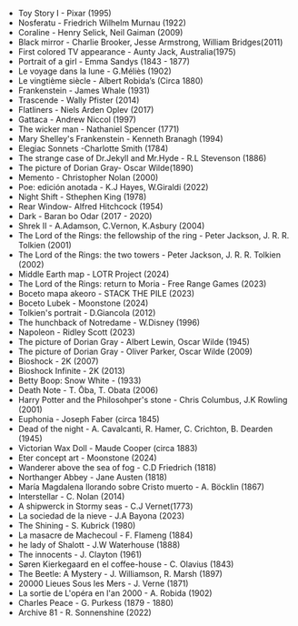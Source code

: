 * Toy Story I - Pixar (1995)
* Nosferatu - Friedrich Wilhelm Murnau (1922)
* Coraline - Henry Selick, Neil Gaiman (2009)
* Black mirror - Charlie Brooker, Jesse Armstrong, William Bridges(2011)
* First colored TV appearance - Aunty Jack, Australia(1975)
* Portrait of a girl - Emma Sandys (1843 - 1877)
* Le voyage dans la lune - G.Méliès (1902)
* Le vingtième siècle - Albert Robida’s  (Circa 1880)
* Frankenstein - James Whale (1931)
* Trascende - Wally Pfister (2014)
* Flatliners - Niels Arden Oplev (2017)
* Gattaca - Andrew Niccol (1997)
* The wicker man - Nathaniel Spencer (1771)
* Mary Shelley's Frankenstein - Kenneth Branagh (1994)
* Elegiac Sonnets -Charlotte Smith (1784)
* The strange case of Dr.Jekyll and Mr.Hyde - R.L Stevenson (1886)
* The picture of Dorian Gray- Oscar Wilde(1890)
* Memento - Christopher Nolan (2000)
* Poe: edición anotada -  K.J Hayes, W.Giraldi (2022)
* Night Shift -  Sthephen King (1978)
* Rear Window-  Alfred Hitchcock (1954)
* Dark - Baran bo Odar (2017 - 2020)
* Shrek II - A.Adamson, C.Vernon, K.Asbury (2004)
* The Lord of the Rings: the fellowship of the ring - Peter Jackson, J. R. R. Tolkien (2001)
* The Lord of the Rings: the two towers - Peter Jackson, J. R. R. Tolkien (2002)
* Middle Earth map  - LOTR Project (2024)
* The Lord of the Rings: return to Moria  - Free Range Games (2023)
* Boceto mapa akeoro - STACK THE PILE (2023)
* Boceto Lubek - Moonstone (2024)
* Tolkien's portrait - D.Giancola (2012)
* The hunchback of Notredame - W.Disney (1996)
* Napoleon - Ridley Scott (2023)
* The picture of Dorian Gray - Albert Lewin, Oscar Wilde (1945)
* The picture of Dorian Gray - Oliver Parker, Oscar Wilde (2009)
* Bioshock - 2K (2007)
* Bioshock Infinite - 2K (2013)
* Betty Boop: Snow White - (1933)
* Death Note - T. Ōba, T. Obata (2006)
* Harry Potter and the Philosohper's stone - Chris Columbus, J.K Rowling (2001)
* Euphonia - Joseph Faber (circa 1845)
* Dead of the night - A. Cavalcanti, R. Hamer, C. Crichton, B. Dearden (1945)
* Victorian Wax Doll - Maude Cooper (circa 1883)
* Eter concept art - Moonstone (2024)
* Wanderer above the sea of fog - C.D Friedrich (1818) 
* Northanger Abbey - Jane Austen (1818)
* María Magdalena llorando sobre Cristo muerto - A. Böcklin (1867)
* Interstellar - C. Nolan (2014)
* A shipwerck in Stormy seas - C.J Vernet(1773)
* La sociedad de la nieve - J.A Bayona (2023)
* The Shining - S. Kubrick (1980)
* La masacre de Machecoul - F. Flameng (1884)
* he lady of Shalott - J.W Waterhouse (1888)
* The innocents - J. Clayton (1961)
* Søren Kierkegaard en el coffee-house - C. Olavius (1843)
* The Beetle: A Mystery  - J. Williamson, R. Marsh (1897)
* 20000 Lieues Sous les Mers  - J. Verne (1871)
* La sortie de L'opéra en l'an 2000  - A. Robida (1902)
* Charles Peace  -  G. Purkess (1879 - 1880)
* Archive 81  -  R. Sonnenshine (2022)
